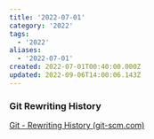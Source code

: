 ```yaml
---
title: '2022-07-01'
category: '2022'
tags:
  - '2022'
aliases:
  - '2022-07-01'
created: 2022-07-01T00:40:00.000Z
updated: 2022-09-06T14:00:06.143Z
---
```


### Git Rewriting History

[Git - Rewriting History (git-scm.com)](https://git-scm.com/book/en/v2/Git-Tools-Rewriting-History#:~:text=Changing%20Multiple%20Commit%20Messages,moving%20them%20to%20another%20one.)

